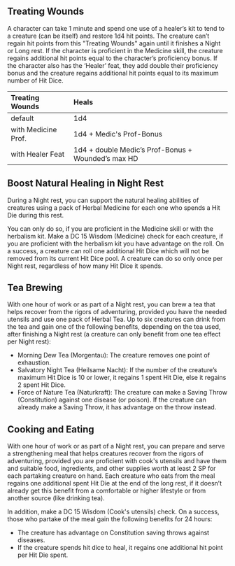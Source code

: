 ## Treating Wounds
A character can take 1 minute and spend one use of a healer’s kit to tend to a creature (can be itself) and restore 1d4 hit points. The creature can’t regain hit points from this "Treating Wounds" again until it finishes a Night or Long rest.
If the character is proficient in the Medicine skill, the creature regains additional hit points equal to the character’s proficiency bonus.
If the character also has the ‘Healer’ feat, they add double their proficiency bonus and the creature regains additional hit points equal to its maximum number of Hit Dice.

| Treating Wounds     | Heals                                              |
| :------------------ | :------------------------------------------------- |
| default             | 1d4                                                |
| with Medicine Prof. | 1d4 + Medic's Prof-Bonus                           |
| with Healer Feat    | 1d4 + double Medic’s Prof-Bonus + Wounded’s max HD |


## Boost Natural Healing in Night Rest
During a Night rest, you can support the natural healing abilities of creatures using a pack of Herbal Medicine for each one who spends a Hit Die during this rest.

You can only do so, if you are proficient in the Medicine skill or with the herbalism kit. Make a DC 15 Wisdom (Medicine) check for each creature, if you are proficient with the herbalism kit you have advantage on the roll.
On a success, a creature can roll one additional Hit Dice which will not be removed from its current Hit Dice pool. A creature can do so only once per Night rest, regardless of how many Hit Dice it spends. 


## Tea Brewing
With one hour of work or as part of a Night rest, you can brew a tea that helps recover from the rigors of adventuring, provided you have the needed utensils and use one pack of Herbal Tea. 
Up to six creatures can drink from the tea and gain one of the following benefits, depending on the tea used, after finishing a Night rest (a creature can only benefit from one tea effect per Night rest):
<div class="listNoGap"></div>

- Morning Dew Tea (Morgentau): The creature removes one point of exhaustion.
- Salvatory Night Tea (Heilsame Nacht): If the number of the creature’s maximum Hit Dice is 10 or lower, it regains 1 spent Hit Die, else it regains 2 spent Hit Dice.
- Force of Nature Tea (Naturkraft): The creature can make a Saving Throw (Constitution) against one disease (or poison). If the creature can already make a Saving Throw, it has advantage on the throw instead.


## Cooking and Eating
With one hour of work or as part of a Night rest, you can prepare and serve a strengthening meal that helps creatures recover from the rigors of adventuring, provided you are proficient with cook's utensils and have them and suitable food, ingredients, and other supplies worth at least 2 SP for each partaking creature on hand. Each creature who eats from the meal regains one additional spent Hit Die at the end of the long rest, if it doesn’t already get this benefit from a comfortable or higher lifestyle or from another source (like drinking tea).

In addition, make a DC 15 Wisdom (Cook's utensils) check. On a success, those who partake of the meal gain the following benefits for 24 hours:
<div class="listNoGap"></div>

- The creature has advantage on Constitution saving throws against diseases.
- If the creature spends hit dice to heal, it regains one additional hit point per Hit Die spent.
